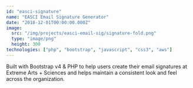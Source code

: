 ```yaml
---
id: "easci-signature"
name: "EASCI Email Signature Generator"
date: "2018-12-01T00:00:00.000Z"
image:
  src: "/img/projects/easci-email-sig/signature-fold.png"
  type: "image/png"
  height: 300
technologies: ["php", "bootstrap", "javascript", "css3", "aws"]
---
```


Built with Bootstrap v4 & PHP to help users create their email signatures at Extreme Arts + Sciences and helps maintain a consistent look and feel across the organization.
